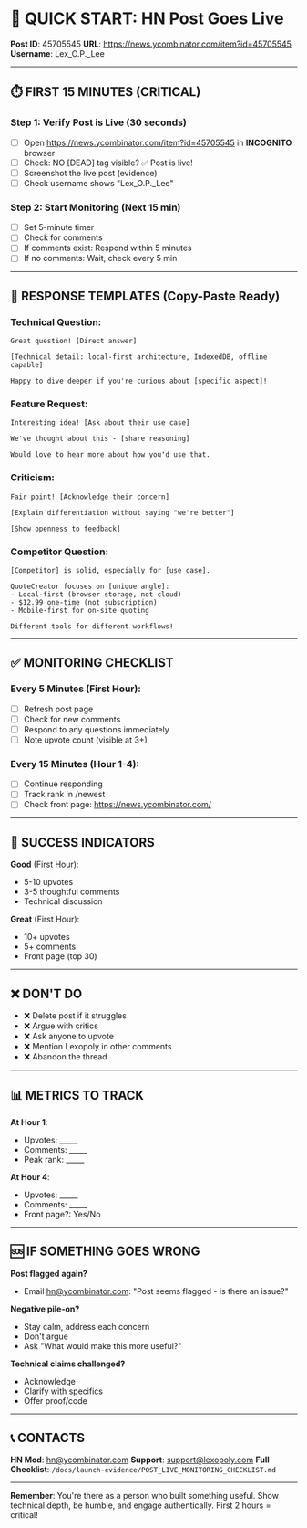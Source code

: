 # 🚨 QUICK START: HN Post Goes Live

**Post ID**: 45705545
**URL**: https://news.ycombinator.com/item?id=45705545
**Username**: Lex_O.P._Lee

---

## ⏱️ FIRST 15 MINUTES (CRITICAL)

### Step 1: Verify Post is Live (30 seconds)

- [ ] Open https://news.ycombinator.com/item?id=45705545 in **INCOGNITO** browser
- [ ] Check: NO [DEAD] tag visible? ✅ Post is live!
- [ ] Screenshot the live post (evidence)
- [ ] Check username shows "Lex_O.P._Lee"

### Step 2: Start Monitoring (Next 15 min)

- [ ] Set 5-minute timer
- [ ] Check for comments
- [ ] If comments exist: Respond within 5 minutes
- [ ] If no comments: Wait, check every 5 min

---

## 💬 RESPONSE TEMPLATES (Copy-Paste Ready)

### Technical Question:
```
Great question! [Direct answer]

[Technical detail: local-first architecture, IndexedDB, offline capable]

Happy to dive deeper if you're curious about [specific aspect]!
```

### Feature Request:
```
Interesting idea! [Ask about their use case]

We've thought about this - [share reasoning]

Would love to hear more about how you'd use that.
```

### Criticism:
```
Fair point! [Acknowledge their concern]

[Explain differentiation without saying "we're better"]

[Show openness to feedback]
```

### Competitor Question:
```
[Competitor] is solid, especially for [use case].

QuoteCreator focuses on [unique angle]:
- Local-first (browser storage, not cloud)
- $12.99 one-time (not subscription)
- Mobile-first for on-site quoting

Different tools for different workflows!
```

---

## ✅ MONITORING CHECKLIST

### Every 5 Minutes (First Hour):
- [ ] Refresh post page
- [ ] Check for new comments
- [ ] Respond to any questions immediately
- [ ] Note upvote count (visible at 3+)

### Every 15 Minutes (Hour 1-4):
- [ ] Continue responding
- [ ] Track rank in /newest
- [ ] Check front page: https://news.ycombinator.com/

---

## 🎯 SUCCESS INDICATORS

**Good** (First Hour):
- 5-10 upvotes
- 3-5 thoughtful comments
- Technical discussion

**Great** (First Hour):
- 10+ upvotes
- 5+ comments
- Front page (top 30)

---

## ❌ DON'T DO

- ❌ Delete post if it struggles
- ❌ Argue with critics
- ❌ Ask anyone to upvote
- ❌ Mention Lexopoly in other comments
- ❌ Abandon the thread

---

## 📊 METRICS TO TRACK

**At Hour 1**:
- Upvotes: _____
- Comments: _____
- Peak rank: _____

**At Hour 4**:
- Upvotes: _____
- Comments: _____
- Front page?: Yes/No

---

## 🆘 IF SOMETHING GOES WRONG

**Post flagged again?**
- Email hn@ycombinator.com: "Post seems flagged - is there an issue?"

**Negative pile-on?**
- Stay calm, address each concern
- Don't argue
- Ask "What would make this more useful?"

**Technical claims challenged?**
- Acknowledge
- Clarify with specifics
- Offer proof/code

---

## 📞 CONTACTS

**HN Mod**: hn@ycombinator.com
**Support**: support@lexopoly.com
**Full Checklist**: `/docs/launch-evidence/POST_LIVE_MONITORING_CHECKLIST.md`

---

**Remember**: You're there as a person who built something useful. Show technical depth, be humble, and engage authentically. First 2 hours = critical!
